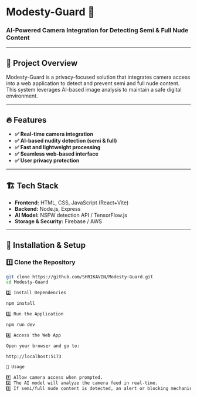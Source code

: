 # **Modesty-Guard** 🚀  
### **AI-Powered Camera Integration for Detecting Semi & Full Nude Content**  

---

## 📌 **Project Overview**  
Modesty-Guard is a privacy-focused solution that integrates camera access into a web application to detect and prevent semi and full nude content. This system leverages AI-based image analysis to maintain a safe digital environment.  

---

## 🔥 **Features**  
- **✅ Real-time camera integration**  
- **✅ AI-based nudity detection (semi & full)**  
- **✅ Fast and lightweight processing**  
- **✅ Seamless web-based interface**  
- **✅ User privacy protection**  

---

## 🏗️ **Tech Stack**  
- **Frontend:** HTML, CSS, JavaScript (React+Vite)  
- **Backend:** Node.js, Express  
- **AI Model:** NSFW detection API / TensorFlow.js  
- **Storage & Security:** Firebase / AWS  

---

## 🚀 **Installation & Setup**  

### **1️⃣ Clone the Repository**  
```bash
git clone https://github.com/SHRIKAVIN/Modesty-Guard.git
cd Modesty-Guard

2️⃣ Install Dependencies

npm install

3️⃣ Run the Application

npm run dev

4️⃣ Access the Web App

Open your browser and go to:

http://localhost:5173

📌 Usage

1️⃣ Allow camera access when prompted.
2️⃣ The AI model will analyze the camera feed in real-time.
3️⃣ If semi/full nude content is detected, an alert or blocking mechanism will activate.
